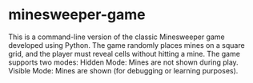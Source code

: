# minesweeper-game
This is a command-line version of the classic Minesweeper game developed using Python. The game randomly places mines on a square grid, and the player must reveal cells without hitting a mine. The game supports two modes:  Hidden Mode: Mines are not shown during play.  Visible Mode: Mines are shown (for debugging or learning purposes).
